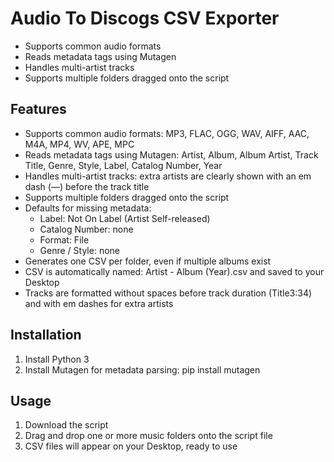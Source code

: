 # Audio To Discogs CSV Exporter

- Supports common audio formats
- Reads metadata tags using Mutagen
- Handles multi-artist tracks
- Supports multiple folders dragged onto the script

## Features

- Supports common audio formats: MP3, FLAC, OGG, WAV, AIFF, AAC, M4A, MP4, WV, APE, MPC
- Reads metadata tags using Mutagen: Artist, Album, Album Artist, Track Title, Genre, Style, Label, Catalog Number, Year
- Handles multi-artist tracks: extra artists are clearly shown with an em dash (—) before the track title
- Supports multiple folders dragged onto the script
- Defaults for missing metadata:
  - Label: Not On Label (Artist Self-released)
  - Catalog Number: none
  - Format: File
  - Genre / Style: none
- Generates one CSV per folder, even if multiple albums exist
- CSV is automatically named: Artist - Album (Year).csv and saved to your Desktop
- Tracks are formatted without spaces before track duration (Title3:34) and with em dashes for extra artists

## Installation

1. Install Python 3
2. Install Mutagen for metadata parsing:
   pip install mutagen

## Usage

1. Download the script
2. Drag and drop one or more music folders onto the script file
3. CSV files will appear on your Desktop, ready to use
